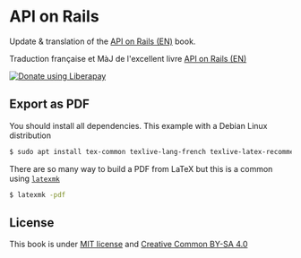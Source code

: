 # API on Rails

Update & translation of the [API on Rails (EN)](http://apionrails.icalialabs.com/book) book.

Traduction française  et MàJ de l'excellent livre [API on Rails (EN)](http://apionrails.icalialabs.com/book) 

<noscript><a href="https://liberapay.com/alexandre_rousseau/donate"><img alt="Donate using Liberapay" src="https://liberapay.com/assets/widgets/donate.svg"></a></noscript>

## Export as PDF

You should install all dependencies. This example with a Debian Linux distribution

~~~bash
$ sudo apt install tex-common texlive-lang-french texlive-latex-recommended texlive-latex-extra texlive-publishers latexmk
~~~

There are so many way to build a PDF from LaTeX but this is a common using [`latexmk`](https://mg.readthedocs.io/latexmk.html)

~~~bash
$ latexmk -pdf
~~~

## License

This book is under [MIT license](https://opensource.org/licenses/MIT) and [Creative Common BY-SA 4.0](https://creativecommons.org/licenses/by-sa/4.0/)
